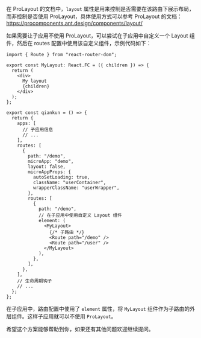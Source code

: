 在 ProLayout 的文档中，`layout` 属性是用来控制是否需要在该路由下展示布局，而非控制是否使用 ProLayout，具体使用方式可以参考 ProLayout 的文档：https://procomponents.ant.design/components/layout/

如果需要让子应用不使用 ProLayout，可以尝试在子应用中自定义一个 Layout 组件，然后在 routes 配置中使用该自定义组件，示例代码如下：

```tsx
import { Route } from "react-router-dom";

export const MyLayout: React.FC = ({ children }) => {
  return (
    <div>
      My layout
      {children}
    </div>
  );
};

export const qiankun = () => {
  return {
    apps: [
      // 子应用信息
      // ...
    ],
    routes: [
      {
        path: "/demo",
        microApp: "demo",
        layout: false,
        microAppProps: {
          autoSetLoading: true,
          className: "userContainer",
          wrapperClassName: "userWrapper",
        },
        routes: [
          {
            path: "/demo",
            // 在子应用中使用自定义 Layout 组件
            element: (
              <MyLayout>
                {/* 子路由 */}
                <Route path="/demo" />
                <Route path="/user" />
              </MyLayout>
            ),
          },
        ],
      },
    ],
    // 生命周期钩子
    // ...
  };
};
```

在子应用中，路由配置中使用了 `element` 属性，将 `MyLayout` 组件作为子路由的外层组件。这样子应用就可以不使用 `ProLayout`。

希望这个方案能够帮助到你，如果还有其他问题欢迎继续提问。
